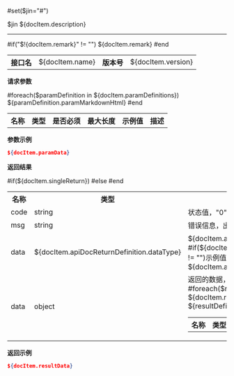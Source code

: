 #set($jin="#")

$jin ${docItem.description}

---

#if("$!{docItem.remark}" != "")
${docItem.remark}
#end

<table>
    <tr>
        <th>接口名</th>
        <td>${docItem.name}</td>
        <th>版本号</th>
        <td>${docItem.version}</td>
    </tr>
</table>

**请求参数**

<table>
    <tr>
        <th>名称</th>
        <th>类型</th>
        <th>是否必须</th>
        <th>最大长度</th>
        <th>示例值</th>
        <th>描述</th>
    </tr>
    #foreach($paramDefinition in ${docItem.paramDefinitions})
    ${paramDefinition.paramMarkdownHtml}
    #end
</table>

**参数示例**

```json
${docItem.paramData}
```

**返回结果**

<table>
    <tr>
        <th>名称</th>
        <th>类型</th>
        <th>描述</th>
    </tr>
    <tr>
        <td>code</td>
        <td>string</td>
        <td>状态值，"0"表示成功，其它都是失败</td>
    </tr>
    <tr>
        <td>msg</td>
        <td>string</td>
        <td>错误信息，出错时显示</td>
    </tr>
    #if(${docItem.singleReturn})
        <tr>
            <td>data</td>
            <td>${docItem.apiDocReturnDefinition.dataType}</td>
            <td>${docItem.apiDocReturnDefinition.description}。#if(${docItem.apiDocReturnDefinition.example} != "")示例值：${docItem.apiDocReturnDefinition.example}#end</td>
        </tr>
    #else
    <tr>
        <td>data</td>
        <td>object</td>
        <td>返回的数据，没有则返回{}
            <table>
                <tr>
                    <th>名称</th>
                    <th>类型</th>
                    <th>最大长度</th>
                    <th>示例值</th>
                    <th>描述</th>
                </tr>
                #foreach($resultDefinition in ${docItem.resultDefinitions})
                ${resultDefinition.resultHtml}
                #end
            </table>
        </td>
    </tr>
    #end
</table>

**返回示例**

```json
${docItem.resultData}
```



